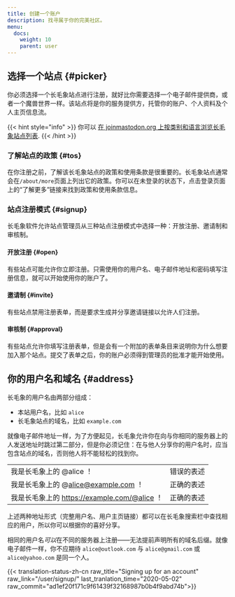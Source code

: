 ```yaml
---
title: 创建一个账户
description: 找寻属于你的完美社区。
menu:
  docs:
    weight: 10
    parent: user
---
```


## 选择一个站点 {#picker}

你必须选择一个长毛象站点进行注册，就好比你需要选择一个电子邮件提供商，或者一个魔兽世界一样。该站点将是你的服务提供方，托管你的账户、个人资料及个人主页信息流。

{{< hint style="info" >}}
你可以 [在 joinmastodon.org 上按类别和语言浏览长毛象站点列表](https://joinmastodon.org/#getting-started).
{{< /hint >}}

### 了解站点的政策 {#tos}

在你注册之前，了解该长毛象站点的政策和使用条款是很重要的。长毛象站点通常会在`/about/more`页面上列出它的政策。你可以在未登录的状态下，点击登录页面上的“了解更多”链接来找到政策和使用条款信息。

### 站点注册模式 {#signup}

长毛象软件允许站点管理员从三种站点注册模式中选择一种：开放注册、邀请制和审核制。

#### 开放注册 {#open}

有些站点可能允许你立即注册。只需使用你的用户名、电子邮件地址和密码填写注册信息，就可以开始使用你的账户了。

#### 邀请制 {#invite}

有些站点禁用注册表单，而是要求生成并分享邀请链接以允许人们注册。

#### 审核制 {#approval}

有些站点允许你填写注册表单，但是会有一个附加的表单条目来说明你为什么想要加入那个站点。提交了表单之后，你的账户必须得到管理员的批准才能开始使用。

## 你的用户名和域名 {#address}

长毛象的用户名由两部分组成：

* 本站用户名，比如 `alice`
* 长毛象站点的域名，比如 `example.com`

就像电子邮件地址一样，为了方便起见，长毛象允许你在向与你相同的服务器上的人发送地址时跳过第二部分，但是你必须记住：在与他人分享你的用户名时，应当包含站点的域名，否则他人将不能轻松的找到你。

|  |  |
| :--- | :--- |
| 我是长毛象上的 @alice ！ | 错误的表述 |
| 我是长毛象上的 @alice@example.com ！ | 正确的表述 |
| 我是长毛象上的 https://example.com/@alice ！ | 正确的表述 |

上述两种地址形式（完整用户名、用户主页链接）都可以在长毛象搜索栏中查找相应的用户，所以你可以根据你的喜好分享。

相同的用户名*可以*在不同的服务器上注册——无法提前声明所有的域名后缀。就像电子邮件一样，你不应期待 `alice@outlook.com` 与 `alice@gmail.com` 或 `alice@yahoo.com` 是同一个人。

{{< translation-status-zh-cn raw_title="Signing up for an account" raw_link="/user/signup/" last_tranlation_time="2020-05-02" raw_commit="ad1ef20f171c9f61439f32168987b0b4f9abd74b">}}

